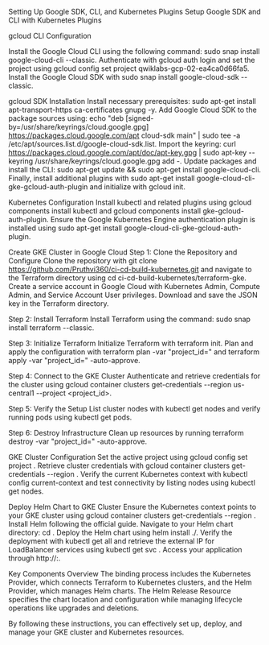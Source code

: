  Setting Up Google SDK, CLI, and Kubernetes Plugins
Setup Google SDK and CLI with Kubernetes Plugins

gcloud CLI Configuration

Install the Google Cloud CLI using the following command:
sudo snap install google-cloud-cli --classic. 
Authenticate with gcloud auth login and set the project using gcloud config set project qwiklabs-gcp-02-ea4ca0d66fa5. Install the Google Cloud SDK with sudo snap install google-cloud-sdk --classic.

gcloud SDK Installation
Install necessary prerequisites: sudo apt-get install apt-transport-https ca-certificates gnupg -y. Add Google Cloud SDK to the package sources using: echo "deb [signed-by=/usr/share/keyrings/cloud.google.gpg] https://packages.cloud.google.com/apt cloud-sdk main" | sudo tee -a /etc/apt/sources.list.d/google-cloud-sdk.list. Import the keyring: curl https://packages.cloud.google.com/apt/doc/apt-key.gpg | sudo apt-key --keyring /usr/share/keyrings/cloud.google.gpg add -. Update packages and install the CLI: sudo apt-get update && sudo apt-get install google-cloud-cli. Finally, install additional plugins with sudo apt-get install google-cloud-cli-gke-gcloud-auth-plugin and initialize with gcloud init.

Kubernetes Configuration
Install kubectl and related plugins using gcloud components install kubectl and gcloud components install gke-gcloud-auth-plugin. Ensure the Google Kubernetes Engine authentication plugin is installed using sudo apt-get install google-cloud-cli-gke-gcloud-auth-plugin.

Create GKE Cluster in Google Cloud
Step 1: Clone the Repository and Configure
Clone the repository with git clone https://github.com/Pruthvi360/ci-cd-build-kubernetes.git and navigate to the Terraform directory using cd ci-cd-build-kubernetes/terraform-gke. Create a service account in Google Cloud with Kubernetes Admin, Compute Admin, and Service Account User privileges. Download and save the JSON key in the Terraform directory.

Step 2: Install Terraform
Install Terraform using the command: sudo snap install terraform --classic.

Step 3: Initialize Terraform
Initialize Terraform with terraform init. Plan and apply the configuration with terraform plan -var "project_id=<your-project-id>" and terraform apply -var "project_id=<your-project-id>" -auto-approve.

Step 4: Connect to the GKE Cluster
Authenticate and retrieve credentials for the cluster using gcloud container clusters get-credentials <gke-cluster-name> --region us-central1 --project <project_id>.

Step 5: Verify the Setup
List cluster nodes with kubectl get nodes and verify running pods using kubectl get pods.

Step 6: Destroy Infrastructure
Clean up resources by running terraform destroy -var "project_id=<your-project-id>" -auto-approve.

GKE Cluster Configuration
Set the active project using gcloud config set project <project-id>. Retrieve cluster credentials with gcloud container clusters get-credentials <cluster-name> --region <region>. Verify the current Kubernetes context with kubectl config current-context and test connectivity by listing nodes using kubectl get nodes.

Deploy Helm Chart to GKE Cluster
Ensure the Kubernetes context points to your GKE cluster using gcloud container clusters get-credentials <cluster-name> --region <region>. Install Helm following the official guide. Navigate to your Helm chart directory: cd <chart-directory>. Deploy the Helm chart using helm install <release-name> ./<chart-directory>. Verify the deployment with kubectl get all and retrieve the external IP for LoadBalancer services using kubectl get svc <service-name>. Access your application through http://<EXTERNAL-IP>:<PORT>.

Key Components Overview
The binding process includes the Kubernetes Provider, which connects Terraform to Kubernetes clusters, and the Helm Provider, which manages Helm charts. The Helm Release Resource specifies the chart location and configuration while managing lifecycle operations like upgrades and deletions.

By following these instructions, you can effectively set up, deploy, and manage your GKE cluster and Kubernetes resources.
